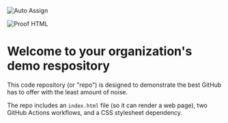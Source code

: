 ![Auto Assign](https://github.com/CINE-UDEA/demo-repository/actions/workflows/auto-assign.yml/badge.svg)

![Proof HTML](https://github.com/CINE-UDEA/demo-repository/actions/workflows/proof-html.yml/badge.svg)

# Welcome to your organization's demo respository
This code repository (or "repo") is designed to demonstrate the best GitHub has to offer with the least amount of noise.

The repo includes an `index.html` file (so it can render a web page), two GitHub Actions workflows, and a CSS stylesheet dependency.
